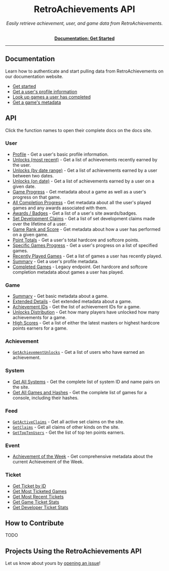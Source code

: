 <h1 align="center">RetroAchievements API</h1>

<p align="center">
  <i>Easily retrieve achievement, user, and game data from RetroAchievements.</i>
  <br /><br />
</p>

<p align="center">
  <a href="https://api-docs.retroachievements.org/getting-started.html"><strong>Documentation: Get Started</strong></a>
  <br />
</p>

<hr />

## Documentation

Learn how to authenticate and start pulling data from RetroAchievements on our documentation website.

- [Get started](https://api-docs.retroachievements.org/getting-started.html)
- [Get a user's profile information](https://api-docs.retroachievements.org/v1/users/get-user-summary.html)
- [Look up games a user has completed](https://api-docs.retroachievements.org/v1/users/completion-progress.html)
- [Get a game's metadata](https://api-docs.retroachievements.org/v1/games/detailed-info.html)

## API

Click the function names to open their complete docs on the docs site.

### User

- [Profile](https://api-docs.retroachievements.org/v1/users/profile.html) - Get a user's basic profile information.
- [Unlocks (most recent)](https://api-docs.retroachievements.org/v1/users/recent-achievements.html) - Get a list of achievements recently earned by the user.
- [Unlocks (by date range)](https://api-docs.retroachievements.org/v1/users/achievements-earned-between.html) - Get a list of achievements earned by a user between two dates.
- [Unlocks (on date)](https://api-docs.retroachievements.org/v1/users/achievements-earned-on-day.html) - Get a list of achievements earned by a user on a given date.
- [Game Progress](https://api-docs.retroachievements.org/v1/users/game-progress.html) - Get metadata about a game as well as a user's progress on that game.
- [All Completion Progress](https://api-docs.retroachievements.org/v1/users/completion-progress.html) - Get metadata about all the user's played games and any awards associated with them.
- [Awards / Badges](https://api-docs.retroachievements.org/v1/users/user-awards.html) - Get a list of a user's site awards/badges.
- [Set Development Claims](https://api-docs.retroachievements.org/v1/users/claims.html) - Get a list of set development claims made over the lifetime of a user.
- [Game Rank and Score](https://api-docs.retroachievements.org/v1/users/game-rank-and-score.html) - Get metadata about how a user has performed on a given game.
- [Point Totals](https://api-docs.retroachievements.org/v1/users/points.html) - Get a user's total hardcore and softcore points.
- [Specific Games Progress](https://api-docs.retroachievements.org/v1/users/specific-games-progress.html) - Get a user's progress on a list of specified games.
- [Recently Played Games](https://api-docs.retroachievements.org/v1/users/recently-played-games.html) - Get a list of games a user has recently played.
- [Summary](https://api-docs.retroachievements.org/v1/users/get-user-summary.html) - Get a user's profile metadata.
- [Completed Games](https://api-docs.retroachievements.org/v1/users/completed-games.html) - Legacy endpoint. Get hardcore and softcore completion metadata about games a user has played.

### Game

- [Summary](https://api-docs.retroachievements.org/v1/games/summary.html) - Get basic metadata about a game.
- [Extended Details](https://api-docs.retroachievements.org/v1/games/detailed-info.html) - Get extended metadata about a game.
- [Achievement IDs](https://api-docs.retroachievements.org/v1/games/achievement-ids.html) - Get the list of achievement IDs for a game.
- [Unlocks Distribution](https://api-docs.retroachievements.org/v1/games/achievement-distribution.html) - Get how many players have unlocked how many achievements for a game.
- [High Scores](https://api-docs.retroachievements.org/v1/games/high-scores.html) - Get a list of either the latest masters or highest hardcore points earners for a game.

### Achievement

- [`GetAchievementUnlocks`](https://api-docs.retroachievements.org/v1/achievements/get-achievement-unlocks.html) - Get a list of users who have earned an achievement.

### System

- [Get All Systems](https://api-docs.retroachievements.org/v1/consoles/all-systems.html) - Get the complete list of system ID and name pairs on the site.
- [Get All Games and Hashes](https://api-docs.retroachievements.org/v1/consoles/all-games.html) - Get the complete list of games for a console, including their hashes.

### Feed

- [`GetActiveClaims`](https://api-docs.retroachievements.org/v1/feed/get-active-claims.html) - Get all active set claims on the site.
- [`GetClaims`](https://api-docs.retroachievements.org/v1/feed/get-claims.html) - Get all claims of other kinds on the site.
- [`GetTopTenUsers`](https://api-docs.retroachievements.org/v1/feed/get-top-ten-users.html) - Get the list of top ten points earners.

### Event

- [Achievement of the Week](https://api-docs.retroachievements.org/v1/events/achievement-of-the-week.html) - Get comprehensive metadata about the current Achievement of the Week.

### Ticket

- [Get Ticket by ID](https://api-docs.retroachievements.org/v1/tickets/get-ticket-by-id.html)
- [Get Most Ticketed Games](https://api-docs.retroachievements.org/v1/tickets/get-most-ticketed-games.html)
- [Get Most Recent Tickets](https://api-docs.retroachievements.org/v1/tickets/get-most-recent-tickets.html)
- [Get Game Ticket Stats](https://api-docs.retroachievements.org/v1/tickets/get-game-ticket-stats.html)
- [Get Developer Ticket Stats](https://api-docs.retroachievements.org/v1/tickets/get-developer-ticket-stats.html)

## How to Contribute

TODO

## Projects Using the RetroAchievements API

Let us know about yours by [opening an issue](https://github.com/RetroAchievements/api-docs/issues/new)!
